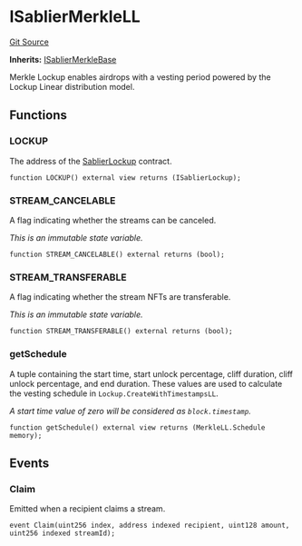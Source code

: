 # ISablierMerkleLL

[Git Source](https://github.com/sablier-labs/airdrops/blob/f9a358c0a5bccfec77601d4490ef9117e0488068/src/interfaces/ISablierMerkleLL.sol)

**Inherits:** [ISablierMerkleBase](/docs/reference/airdrops/contracts/interfaces/interface.ISablierMerkleBase.md)

Merkle Lockup enables airdrops with a vesting period powered by the Lockup Linear distribution model.

## Functions

### LOCKUP

The address of the [SablierLockup](/reference/lockup/contracts/contract.SablierLockup.md) contract.

```solidity
function LOCKUP() external view returns (ISablierLockup);
```

### STREAM_CANCELABLE

A flag indicating whether the streams can be canceled.

_This is an immutable state variable._

```solidity
function STREAM_CANCELABLE() external returns (bool);
```

### STREAM_TRANSFERABLE

A flag indicating whether the stream NFTs are transferable.

_This is an immutable state variable._

```solidity
function STREAM_TRANSFERABLE() external returns (bool);
```

### getSchedule

A tuple containing the start time, start unlock percentage, cliff duration, cliff unlock percentage, and end duration.
These values are used to calculate the vesting schedule in `Lockup.CreateWithTimestampsLL`.

_A start time value of zero will be considered as `block.timestamp`._

```solidity
function getSchedule() external view returns (MerkleLL.Schedule memory);
```

## Events

### Claim

Emitted when a recipient claims a stream.

```solidity
event Claim(uint256 index, address indexed recipient, uint128 amount, uint256 indexed streamId);
```
